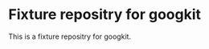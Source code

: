 Fixture repositry for googkit
=============================

This is a fixture repositry for googkit.
